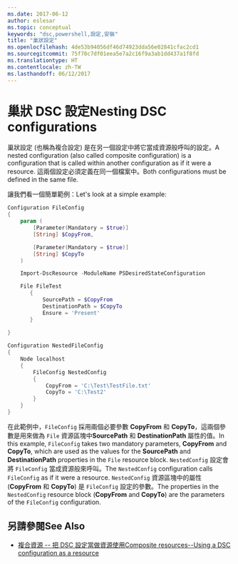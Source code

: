 ```yaml
---
ms.date: 2017-06-12
author: eslesar
ms.topic: conceptual
keywords: "dsc,powershell,設定,安裝"
title: "巢狀設定"
ms.openlocfilehash: 4de53b94056df46d74923dda56e02841cfac2cd1
ms.sourcegitcommit: 75f70c7df01eea5e7a2c16f9a3ab1dd437a1f8fd
ms.translationtype: HT
ms.contentlocale: zh-TW
ms.lasthandoff: 06/12/2017
---
```

# <a name="nesting-dsc-configurations"></a><span data-ttu-id="1773c-103">巢狀 DSC 設定</span><span class="sxs-lookup"><span data-stu-id="1773c-103">Nesting DSC configurations</span></span>

<span data-ttu-id="1773c-104">巢狀設定 (也稱為複合設定) 是在另一個設定中將它當成資源般呼叫的設定。</span><span class="sxs-lookup"><span data-stu-id="1773c-104">A nested configuration (also called composite configuration) is a configuration that is called within another configuration as if it were a resource.</span></span>
<span data-ttu-id="1773c-105">這兩個設定必須定義在同一個檔案中。</span><span class="sxs-lookup"><span data-stu-id="1773c-105">Both configurations must be defined in the same file.</span></span>

<span data-ttu-id="1773c-106">讓我們看一個簡單範例：</span><span class="sxs-lookup"><span data-stu-id="1773c-106">Let's look at a simple example:</span></span>

```powershell
Configuration FileConfig 
{
    param (
        [Parameter(Mandatory = $true)]
        [String] $CopyFrom,

        [Parameter(Mandatory = $true)]
        [String] $CopyTo
    )

    Import-DscResource -ModuleName PSDesiredStateConfiguration

    File FileTest
       {
           SourcePath = $CopyFrom
           DestinationPath = $CopyTo
           Ensure = 'Present'
       }
    
}

Configuration NestedFileConfig
{
    Node localhost
    {
        FileConfig NestedConfig
        {
            CopyFrom = 'C:\Test\TestFile.txt'
            CopyTo = 'C:\Test2'
        }
    }
}
```

<span data-ttu-id="1773c-107">在此範例中，`FileConfig` 採用兩個必要參數 **CopyFrom** 和 **CopyTo**，這兩個參數是用來做為 `File` 資源區塊中**SourcePath** 和 **DestinationPath** 屬性的值。</span><span class="sxs-lookup"><span data-stu-id="1773c-107">In this example, `FileConfig` takes two mandatory parameters,  **CopyFrom** and **CopyTo**, which are used as the values for the **SourcePath** and **DestinationPath** properties in the `File` resource block.</span></span> <span data-ttu-id="1773c-108">`NestedConfig` 設定會將 `FileConfig` 當成資源般來呼叫。</span><span class="sxs-lookup"><span data-stu-id="1773c-108">The `NestedConfig` configuration calls `FileConfig` as if it were a resource.</span></span>
<span data-ttu-id="1773c-109">`NestedConfig` 資源區塊中的屬性 (**CopyFrom** 和 **CopyTo**) 是 `FileConfig` 設定的參數。</span><span class="sxs-lookup"><span data-stu-id="1773c-109">The properties in the `NestedConfig` resource block (**CopyFrom** and **CopyTo**) are the parameters of the `FileConfig` configuration.</span></span>

## <a name="see-also"></a><span data-ttu-id="1773c-110">另請參閱</span><span class="sxs-lookup"><span data-stu-id="1773c-110">See Also</span></span>

- [<span data-ttu-id="1773c-111">複合資源 -- 把 DSC 設定當做資源使用</span><span class="sxs-lookup"><span data-stu-id="1773c-111">Composite resources--Using a DSC configuration as a resource</span></span>](authoringResourceComposite.md)


